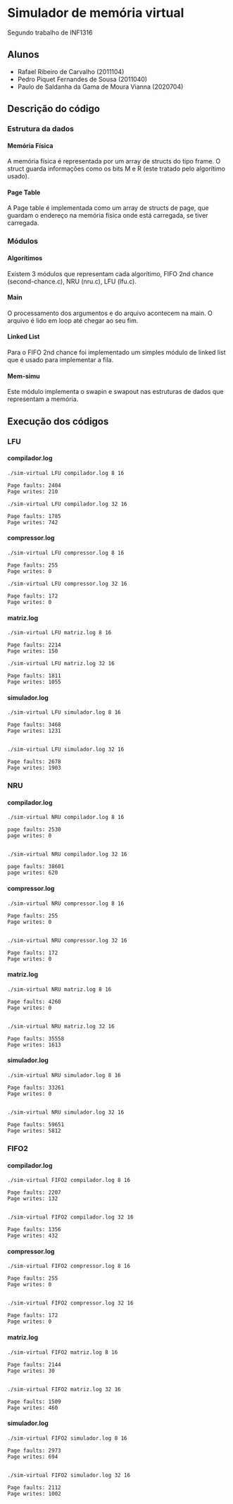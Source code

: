 # Simulador de memória virtual
Segundo trabalho de INF1316

## Alunos

- Rafael Ribeiro de Carvalho (2011104)
- Pedro Piquet Fernandes de Sousa (2011040)
- Paulo de Saldanha da Gama de Moura Vianna (2020704)

## Descrição do código

### Estrutura da dados
#### Memória Física
A memória física é representada por um array de structs do tipo frame. O struct guarda informações como os bits M e R (este tratado pelo algorítimo usado).

#### Page Table
A Page table é implementada como um array de structs de page, que guardam o endereço na memória física onde está carregada, se tiver carregada.

### Módulos

#### Algorítimos
Existem 3 módulos que representam cada algorítimo, FIFO 2nd chance (second-chance.c), NRU (nru.c), LFU (lfu.c).

#### Main
O processamento dos argumentos e do arquivo acontecem na main. O arquivo é lido em loop até chegar ao seu fim.

#### Linked List
Para o FIFO 2nd chance foi implementado um simples módulo de linked list que é usado para implementar a fila.

#### Mem-simu
Este módulo implementa o swapin e swapout nas estruturas de dados que representam a memória.

## Execução dos códigos

### LFU

#### compilador.log

```
./sim-virtual LFU compilador.log 8 16

Page faults: 2404
Page writes: 210

./sim-virtual LFU compilador.log 32 16

Page faults: 1785
Page writes: 742
```

#### compressor.log

```
./sim-virtual LFU compressor.log 8 16

Page faults: 255
Page writes: 0

./sim-virtual LFU compressor.log 32 16

Page faults: 172
Page writes: 0
```


#### matriz.log

```
./sim-virtual LFU matriz.log 8 16

Page faults: 2214
Page writes: 150

./sim-virtual LFU matriz.log 32 16

Page faults: 1811
Page writes: 1055
```


#### simulador.log

```
./sim-virtual LFU simulador.log 8 16

Page faults: 3468
Page writes: 1231


./sim-virtual LFU simulador.log 32 16

Page faults: 2678
Page writes: 1903
```



### NRU


#### compilador.log

```
./sim-virtual NRU compilador.log 8 16

page faults: 2530
page writes: 0


./sim-virtual NRU compilador.log 32 16

page faults: 38601
page writes: 620
```


#### compressor.log

```
./sim-virtual NRU compressor.log 8 16

Page faults: 255
Page writes: 0


./sim-virtual NRU compressor.log 32 16

Page faults: 172
Page writes: 0
```


#### matriz.log

```
./sim-virtual NRU matriz.log 8 16

Page faults: 4260
Page writes: 0


./sim-virtual NRU matriz.log 32 16

Page faults: 35558
Page writes: 1613
```


#### simulador.log

```
./sim-virtual NRU simulador.log 8 16

Page faults: 33261
Page writes: 0


./sim-virtual NRU simulador.log 32 16

Page faults: 59651
Page writes: 5812
```



### FIFO2


#### compilador.log

```
./sim-virtual FIFO2 compilador.log 8 16

Page faults: 2207
Page writes: 132


./sim-virtual FIFO2 compilador.log 32 16

Page faults: 1356
Page writes: 432
```


#### compressor.log

```
./sim-virtual FIFO2 compressor.log 8 16

Page faults: 255
Page writes: 0


./sim-virtual FIFO2 compressor.log 32 16

Page faults: 172
Page writes: 0
```


#### matriz.log

```
./sim-virtual FIFO2 matriz.log 8 16

Page faults: 2144
Page writes: 30


./sim-virtual FIFO2 matriz.log 32 16

Page faults: 1509
Page writes: 460
```


#### simulador.log

```
./sim-virtual FIFO2 simulador.log 8 16

Page faults: 2973
Page writes: 694


./sim-virtual FIFO2 simulador.log 32 16

Page faults: 2112
Page writes: 1002
```

